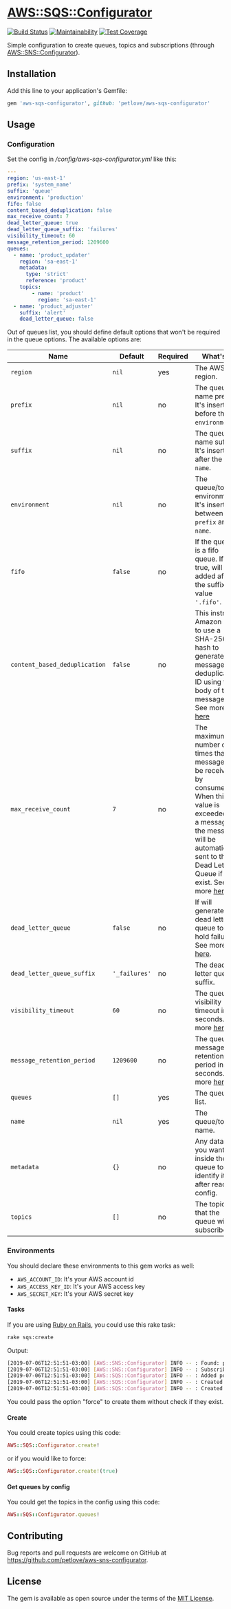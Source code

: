 # [AWS::SQS::Configurator](https://github.com/petlove/aws-sqs-configurator)

[![Build Status](https://travis-ci.org/petlove/aws-sqs-configurator.svg?branch=master)](https://travis-ci.org/petlove/aws-sns-configurator)
[![Maintainability](https://api.codeclimate.com/v1/badges/62a68418dca81785bfa3/maintainability)](https://codeclimate.com/github/petlove/aws-sqs-configurator/maintainability)
[![Test Coverage](https://api.codeclimate.com/v1/badges/62a68418dca81785bfa3/test_coverage)](https://codeclimate.com/github/petlove/aws-sqs-configurator/test_coverage)

Simple configuration to create queues, topics and subscriptions (through [AWS::SNS::Configurator](https://github.com/petlove/aws-sns-configurator)).

## Installation

Add this line to your application's Gemfile:

```ruby
gem 'aws-sqs-configurator', github: 'petlove/aws-sqs-configurator'
```

## Usage

### Configuration
Set the config in _/config/aws-sqs-configurator.yml_ like this:
```yml
---
region: 'us-east-1'
prefix: 'system_name'
suffix: 'queue'
environment: 'production'
fifo: false
content_based_deduplication: false
max_receive_count: 7
dead_letter_queue: true
dead_letter_queue_suffix: 'failures'
visibility_timeout: 60
message_retention_period: 1209600
queues:
  - name: 'product_updater'
    region: 'sa-east-1'
    metadata:
      type: 'strict'
      reference: 'product'
    topics:
        - name: 'product'
          region: 'sa-east-1'
  - name: 'product_adjuster'
    suffix: 'alert'
    dead_letter_queue: false
```

Out of queues list, you should define default options that won't be required in the queue options. The available options are:

| Name | Default | Required | What's it |
|------|---------|----------|-----------|
| `region` | `nil` | yes | The AWS region. |
| `prefix` | `nil` | no | The queue name prefix. It's inserted before the `environment`.|
| `suffix` | `nil` | no | The queue name suffix. It's inserted after the `name`. |
| `environment` | `nil` | no | The queue/topic environment. It's inserted between `prefix` and `name`. |
| `fifo` | `false` | no | If the queue is a fifo queue. If true, will be added after the suffix the value `'.fifo'`. |
| `content_based_deduplication` | `false` | no | This instructs Amazon SQS to use a SHA-256 hash to generate the message deduplication ID using the body of the message. See more [here](https://docs.aws.amazon.com/AWSSimpleQueueService/latest/SQSDeveloperGuide/FIFO-queues.html#FIFO-queues-exactly-once-processing) |
| `max_receive_count` | `7` | no | The maximum number of times that a message can be received by consumers. When this value is exceeded for a message the message will be automatically sent to the Dead Letter Queue if that exist. See more [here](https://aws.amazon.com/blogs/aws/amazon-sqs-new-dead-letter-queue/).|
| `dead_letter_queue` | `false` | no | If will generate a dead letter queue to hold failures. See more [here](https://aws.amazon.com/blogs/aws/amazon-sqs-new-dead-letter-queue/).|
| `dead_letter_queue_suffix` | `'_failures'` | no | The dead letter queue suffix. |
| `visibility_timeout` | `60` | no | The queue visibility timeout in seconds. See more [here](https://docs.aws.amazon.com/AWSSimpleQueueService/latest/SQSDeveloperGuide/sqs-visibility-timeout.html).|
| `message_retention_period` | `1209600` | no | The queue message retention period in seconds. See more [here](https://docs.aws.amazon.com/AWSSimpleQueueService/latest/SQSDeveloperGuide/sqs-basic-architecture.html).|
| `queues` | `[]` | yes | The queues list. |
| `name` | `nil` | yes | The queue/topic name. |
| `metadata` | `{}` | no | Any data that you want put inside the queue to identify it after read the config. |
| `topics` | `[]` | no | The topics that the queue will be subscribed. |

### Environments

You should declare these environments to this gem works as well:
* `AWS_ACCOUNT_ID`: It's your AWS account id
* `AWS_ACCESS_KEY_ID`: It's your AWS access key
* `AWS_SECRET_KEY`: It's your AWS secret key

#### Tasks

If you are using [Ruby on Rails](https://github.com/rails/rails), you could use this rake task:
```bash
rake sqs:create
```

Output:
```bash
[2019-07-06T12:51:51-03:00] [AWS::SNS::Configurator] INFO -- : Found: product - sa-east-1
[2019-07-06T12:51:51-03:00] [AWS::SNS::Configurator] INFO -- : Subscribed: arn:aws:sqs:sa-east-1:381158256258:system_name_production_product_updater_9_queue -> product - sa-east-1
[2019-07-06T12:51:51-03:00] [AWS::SQS::Configurator] INFO -- : Added policy: ["subscription_in_product"]
[2019-07-06T12:51:51-03:00] [AWS::SQS::Configurator] INFO -- : Created: system_name_production_product_updater_9_queue - sa-east-1
[2019-07-06T12:51:51-03:00] [AWS::SQS::Configurator] INFO -- : Created: system_name_production_product_adjuster_9_alert - us-east-1
```

You could pass the option "force" to create them without check if they exist.

#### Create

You could create topics using this code:

```ruby
AWS::SQS::Configurator.create!
```

or if you would like to force:

```ruby
AWS::SQS::Configurator.create!(true)
```

#### Get queues by config

You could get the topics in the config using this code:
```ruby
AWS::SQS::Configurator.queues!
```

## Contributing

Bug reports and pull requests are welcome on GitHub at https://github.com/petlove/aws-sns-configurator.

## License

The gem is available as open source under the terms of the [MIT License](https://opensource.org/licenses/MIT).
